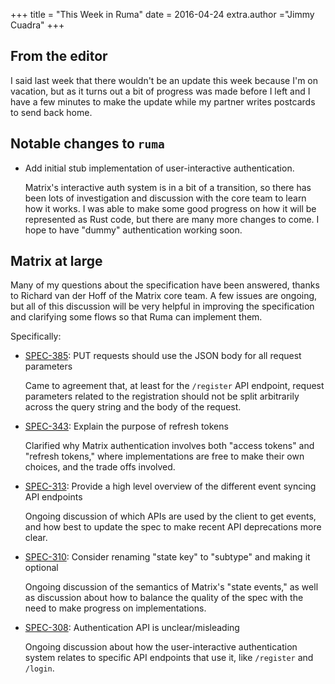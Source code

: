 +++
title = "This Week in Ruma"
date = 2016-04-24
extra.author ="Jimmy Cuadra"
+++

## From the editor

I said last week that there wouldn't be an update this week because I'm on vacation, but as it turns out a bit of progress was made before I left and I have a few minutes to make the update while my partner writes postcards to send back home.

## Notable changes to `ruma`

* Add initial stub implementation of user-interactive authentication.

  Matrix's interactive auth system is in a bit of a transition, so there has been lots of investigation and discussion with the core team to learn how it works.
  I was able to make some good progress on how it will be represented as Rust code, but there are many more changes to come.
  I hope to have "dummy" authentication working soon.

## Matrix at large

Many of my questions about the specification have been answered, thanks to Richard van der Hoff of the Matrix core team.
A few issues are ongoing, but all of this discussion will be very helpful in improving the specification and clarifying some flows so that Ruma can implement them.

Specifically:

* [SPEC-385](https://matrix.org/jira/browse/SPEC-385): PUT requests should use the JSON body for all request parameters

  Came to agreement that, at least for the `/register` API endpoint, request parameters related to the registration should not be split arbitrarily across the query string and the body of the request.

* [SPEC-343](https://matrix.org/jira/browse/SPEC-343): Explain the purpose of refresh tokens

  Clarified why Matrix authentication involves both "access tokens" and "refresh tokens," where implementations are free to make their own choices, and the trade offs involved.

* [SPEC-313](https://matrix.org/jira/browse/SPEC-313): Provide a high level overview of the different event syncing API endpoints

  Ongoing discussion of which APIs are used by the client to get events, and how best to update the spec to make recent API deprecations more clear.

* [SPEC-310](https://matrix.org/jira/browse/SPEC-310): Consider renaming "state key" to "subtype" and making it optional

  Ongoing discussion of the semantics of Matrix's "state events," as well as discussion about how to balance the quality of the spec with the need to make progress on implementations.

* [SPEC-308](https://matrix.org/jira/browse/SPEC-308): Authentication API is unclear/misleading

  Ongoing discussion about how the user-interactive authentication system relates to specific API endpoints that use it, like `/register` and `/login`.
